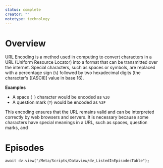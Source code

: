 ```yaml
---
status: complete
creator: ""
notetype: technology
---
```


# Overview

URL Encoding is a method used in computing to convert characters in a URL (Uniform Resource Locator) into a format that can be transmitted over the internet. Special characters, such as spaces or symbols, are replaced with a percentage sign (`%`) followed by two hexadecimal digits (the character's [[ASCII]] value in base 16). 

**Examples**
- A space (` `) character would be encoded as `%20`
- A question mark (`?`) would be encoded as `%3F`

This encoding ensures that the URL remains valid and can be interpreted correctly by web browsers and servers. It is necessary because some characters have special meanings in a URL, such as spaces, question marks, and 

# Episodes
```dataviewjs
await dv.view("/Meta/Scripts/Dataview/dv_ListedInEpisodesTable");
```
